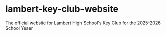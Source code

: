 # lambert-key-club-website
The official website for Lambert High School's Key Club for the 2025-2026 School Yeaer
